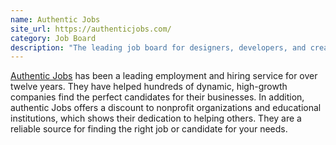 ```yaml
---
name: Authentic Jobs
site_url: https://authenticjobs.com/
category: Job Board
description: "The leading job board for designers, developers, and creative pros."
---
```


[Authentic Jobs](ttps://authenticjobs.com/) has been a leading employment and hiring service for over twelve years. They have helped hundreds of dynamic, high-growth companies find the perfect candidates for their businesses. In addition, authentic Jobs offers a discount to nonprofit organizations and educational institutions, which shows their dedication to helping others. They are a reliable source for finding the right job or candidate for your needs.